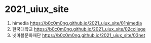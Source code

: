 # 2021_uiux_site
1. himedia https://b0c0m0ng.github.io/2021_uiux_site/01himedia
1. 한국대학교 https://b0c0m0ng.github.io/2021_uiux_site/02college
1. 넷마블문화재단 https://b0c0m0ng.github.io/2021_uiux_site/03net